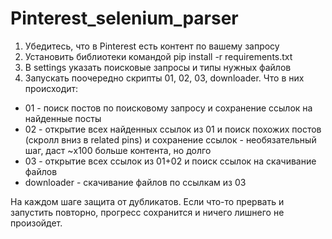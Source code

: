 # Pinterest_selenium_parser
1. Убедитесь, что в Pinterest есть контент по вашему запросу
2. Установить библиотеки командой pip install -r requirements.txt
3. В settings указать поисковые запросы и типы нужных файлов
4. Запускать поочередно скрипты 01, 02, 03, downloader. Что в них происходит:

* 01 - поиск постов по поисковому запросу и сохранение ссылок на найденные посты
* 02 - открытие всех найденных ссылок из 01 и поиск похожих постов (скролл вниз в related pins) и сохранение ссылок - необязательный шаг, даст ~x100 больше контента, но долго
* 03 - открытие всех ссылок из 01+02 и поиск ссылок на скачивание файлов
* downloader - скачивание файлов по ссылкам из 03

На каждом шаге защита от дубликатов. Если что-то прервать и запустить повторно, прогресс сохранится и ничего лишнего не произойдет.
